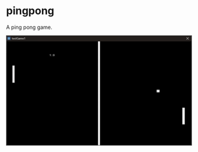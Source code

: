# pingpong
A ping pong game.

![游戏截图](https://github.com/LymoProjects/pingpong/blob/master/public/game.png)
